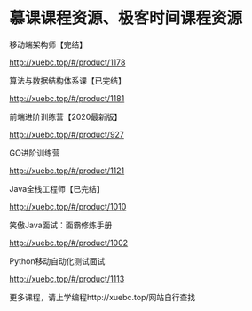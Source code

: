 # 慕课课程资源、极客时间课程资源


移动端架构师【完结】

http://xuebc.top/#/product/1178

算法与数据结构体系课【已完结】

http://xuebc.top/#/product/1181

前端进阶训练营【2020最新版】

http://xuebc.top/#/product/927

GO进阶训练营

http://xuebc.top/#/product/1121

Java全栈工程师【已完结】

http://xuebc.top/#/product/1010

笑傲Java面试：面霸修炼手册

http://xuebc.top/#/product/1002

Python移动自动化测试面试

http://xuebc.top/#/product/1113



更多课程，请上学编程http://xuebc.top/网站自行查找
